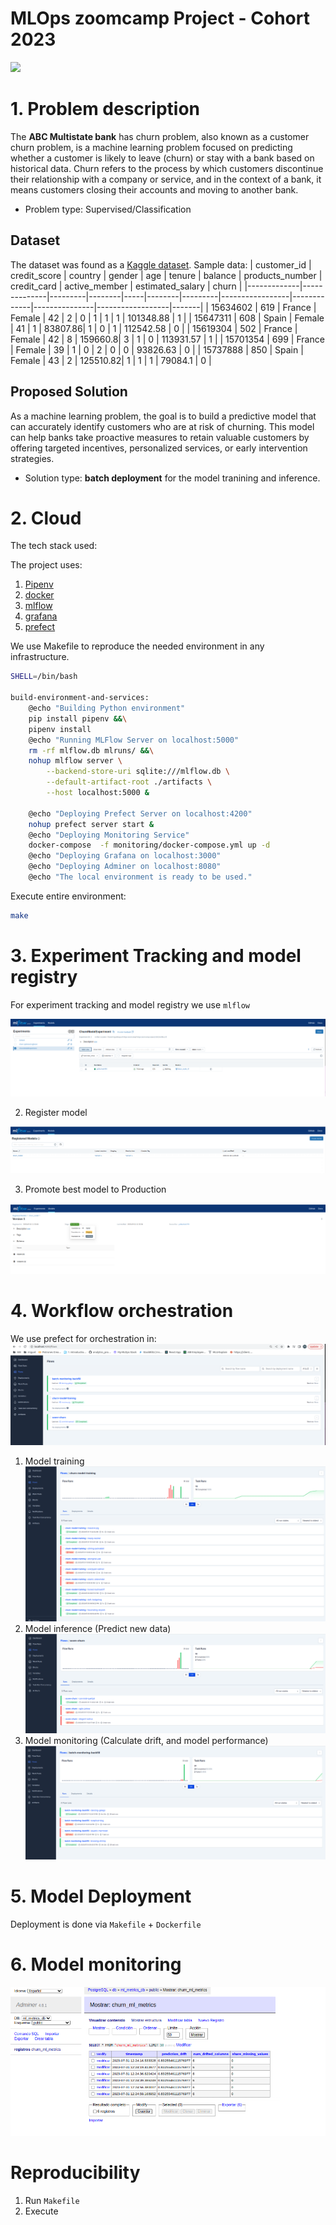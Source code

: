 # MLOps zoomcamp Project - Cohort 2023

![](https://www.cleartouch.in/wp-content/uploads/2022/11/Customer-Churn.png)
# 1. Problem description

The **ABC Multistate bank**  has churn problem, also known as a customer churn problem, is a machine learning problem focused on predicting whether a customer is likely to leave (churn) or stay with a bank based on historical data. Churn refers to the process by which customers discontinue their relationship with a company or service, and in the context of a bank, it means customers closing their accounts and moving to another bank.

* Problem type: Supervised/Classification


## Dataset

 The dataset was found as a [Kaggle dataset](https://www.kaggle.com/datasets/gauravtopre/bank-customer-churn-dataset). Sample data:
| customer_id | credit_score | country | gender | age | tenure | balance | products_number | credit_card | active_member | estimated_salary | churn |
|-------------|--------------|---------|--------|-----|--------|---------|-----------------|-------------|---------------|------------------|-------|
| 15634602    | 619          | France  | Female | 42  | 2      | 0       | 1               | 1           | 1             | 101348.88        | 1     |
| 15647311    | 608          | Spain   | Female | 41  | 1      | 83807.86| 1               | 0           | 1             | 112542.58        | 0     |
| 15619304    | 502          | France  | Female | 42  | 8      | 159660.8| 3               | 1           | 0             | 113931.57        | 1     |
| 15701354    | 699          | France  | Female | 39  | 1      | 0       | 2               | 0           | 0             | 93826.63         | 0     |
| 15737888    | 850          | Spain   | Female | 43  | 2      | 125510.82| 1               | 1           | 1             | 79084.1          | 0     |


## Proposed Solution

As a machine learning problem, the goal is to build a predictive model that can accurately identify customers who are at risk of churning. This model can help banks take proactive measures to retain valuable customers by offering targeted incentives, personalized services, or early intervention strategies.

* Solution type: **batch deployment** for the model tranining and inference.

# 2. Cloud

The tech stack used:

The project uses:

1. [Pipenv](https://docs.pipenv.org/)
2. [docker](docker.com)
3. [mlflow]()
4. [grafana]()
5. [prefect]()

We use Makefile to reproduce the needed environment in any infrastructure.

```bash
SHELL=/bin/bash

build-environment-and-services:
	@echo "Building Python environment"
	pip install pipenv &&\
	pipenv install
	@echo "Running MLFlow Server on localhost:5000"
	rm -rf mlflow.db mlruns/ &&\
	nohup mlflow server \
		--backend-store-uri sqlite:///mlflow.db \
		--default-artifact-root ./artifacts \
		--host localhost:5000 &
		
	@echo "Deploying Prefect Server on localhost:4200"
	nohup prefect server start &
	@echo "Deploying Monitoring Service"
	docker-compose  -f monitoring/docker-compose.yml up -d
	@echo "Deploying Grafana on localhost:3000"
	@echo "Deploying Adminer on localhost:8080"
	@echo "The local environment is ready to be used."
```

Execute entire environment:

```bash
make
```

# 3. Experiment Tracking and model registry

For experiment tracking and model registry we use `mlflow`

![](assets/mlflow_exp_sc.png)

2. Register model

![](/assets/mlflow_model_registry.png)

3. Promote best model to Production

![](/assets/mlflow_model_promotion.png)
# 4. Workflow orchestration

We use prefect for orchestration in:
![](/assets/prefect_flows.png)

1. Model training
![](/assets/model_training_prefect.png)
2. Model inference (Predict new data)
![](/assets/score_churn_prefect.png)
3. Model monitoring (Calculate drift, and model performance)
![](/assets/monitoring_prefect.png)


# 5. Model Deployment

Deployment is done via `Makefile` + `Dockerfile`


# 6. Model monitoring


![](/assets/adminer_sc.png  )
# Reproducibility

1. Run `Makefile`
2. Execute
